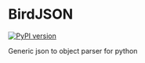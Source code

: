 # BirdJSON
[![PyPI version](https://badge.fury.io/py/birdjson.svg)](https://badge.fury.io/py/birdjson)

Generic json to object parser for python
